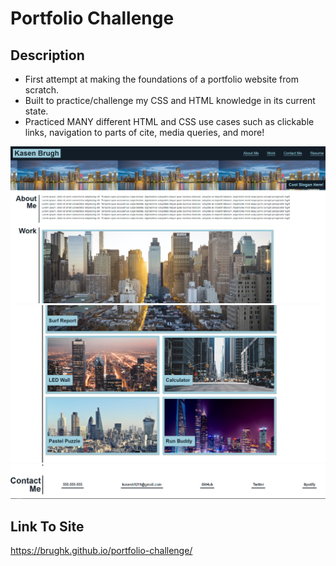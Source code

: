 # Portfolio Challenge

## Description
- First attempt at making the foundations of a portfolio website from scratch. 
- Built to practice/challenge my CSS and HTML knowledge in its current state.
- Practiced MANY different HTML and CSS use cases such as clickable links, navigation to parts of cite, media queries, and more!


![Site Screenshot 1](/assets/images/Port1.png)
![Site Screenshot 1](/assets/images/port2.png)
![Site Screenshot 1](/assets/images/port%203.png)


## Link To Site
https://brughk.github.io/portfolio-challenge/



   

 
